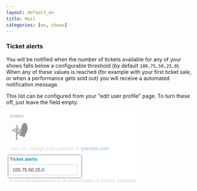 ```yaml
---
layout: default_en
title: Mail
categories: [en, shows]
---
```


### Ticket alerts

You will be notified when the number of tickets available for any of your shows falls below a configurable threshold (by default `100,75,50,25,0`). When any of these values is reached (for example with your first ticket sale, or when a performance gets sold out) you will receive a automated notification message.

This list can be configured from your "edit user profile" page. To turn these off, just leave the field empty.

<p><img src="/img/ticket-alerts.png" class="img-polaroid img-rounded"></p>
